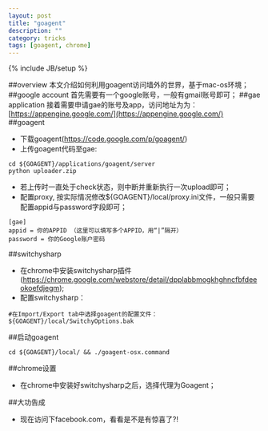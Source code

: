 ```yaml
---
layout: post
title: "goagent"
description: ""
category: tricks
tags: [goagent, chrome]
---
```

{% include JB/setup %}

##overview
本文介绍如何利用goagent访问墙外的世界，基于mac-os环境；
##google account
首先需要有一个google账号，一般有gmail账号即可；
##gae application
接着需要申请gae的账号及app，访问地址为为：[https://appengine.google.com/](https://appengine.google.com/)
##goagent
* 下载goagent(https://code.google.com/p/goagent/)
* 上传goagent代码至gae:
```shell
cd ${GOAGENT}/applications/goagent/server
python uploader.zip
```
* 若上传时一直处于check状态，则中断并重新执行一次upload即可；
* 配置proxy, 按实际情况修改${GOAGENT}/local/proxy.ini文件，一般只需要配置appid与password字段即可；
```shell
[gae]
appid = 你的APPID （这里可以填写多个APPID，用“|”隔开）
password = 你的Google账户密码
```

##switchysharp
* 在chrome中安装switchysharp插件(https://chrome.google.com/webstore/detail/dpplabbmogkhghncfbfdeeokoefdjegm);
* 配置switchysharp：
```shell
#在Import/Export tab中选择goagent的配置文件：${GOAGENT}/local/SwitchyOptions.bak
```

##启动goagent
```shell
cd ${GOAGENT}/local/ && ./goagent-osx.command

```
##chrome设置
* 在chrome中安装好switchysharp之后，选择代理为Goagent；

##大功告成
* 现在访问下facebook.com，看看是不是有惊喜了?!





